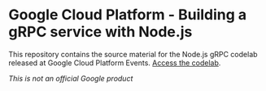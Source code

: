 # Google Cloud Platform - Building a gRPC service with Node.js

This repository contains the source material for the Node.js gRPC codelab 
released at Google Cloud Platform Events. [Access the codelab](https://codelabs.developers.google.com/codelabs/cloud-grpc/index.html).

*This is not an official Google product*
